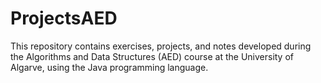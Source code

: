 # ProjectsAED
This repository contains exercises, projects, and notes developed during the Algorithms and Data Structures (AED) course at the University of Algarve, using the Java programming language.

